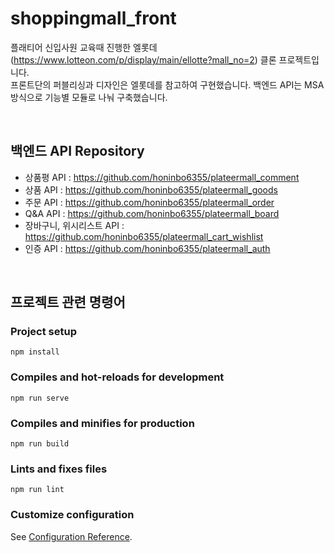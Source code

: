 # shoppingmall_front
플래티어 신입사원 교육때 진행한 엘롯데(https://www.lotteon.com/p/display/main/ellotte?mall_no=2) 클론 프로젝트입니다. <br />
프론트단의 퍼블리싱과 디자인은 엘롯데를 참고하여 구현했습니다. 백엔드 API는 MSA 방식으로 기능별 모듈로 나눠 구축했습니다. 

<br />

## 백엔드 API Repository
- 상품평 API : https://github.com/honinbo6355/plateermall_comment
- 상품 API : https://github.com/honinbo6355/plateermall_goods
- 주문 API : https://github.com/honinbo6355/plateermall_order
- Q&A API : https://github.com/honinbo6355/plateermall_board
- 장바구니, 위시리스트 API : https://github.com/honinbo6355/plateermall_cart_wishlist
- 인증 API : https://github.com/honinbo6355/plateermall_auth

<br />

## 프로젝트 관련 명령어

### Project setup
```
npm install
```

### Compiles and hot-reloads for development
```
npm run serve
```

### Compiles and minifies for production
```
npm run build
```

### Lints and fixes files
```
npm run lint
```

### Customize configuration
See [Configuration Reference](https://cli.vuejs.org/config/).

